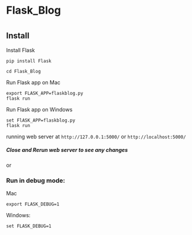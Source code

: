 # Flask_Blog
#
## Install

Install Flask
``` 
pip install Flask

cd Flask_Blog
``` 

Run Flask app on Mac
``` 
export FLASK_APP=flaskblog.py
flask run
``` 
Run Flask app on Windows
``` 
set FlASK_APP=flaskblog.py
flask run
``` 


running web server at `http://127.0.0.1:5000/` or `http://localhost:5000/`


##### Close and Rerun web server to see any changes

or

### Run in debug mode:

Mac
``` 
export FLASK_DEBUG=1
```
Windows:
``` 
set FLASK_DEBUG=1
```


